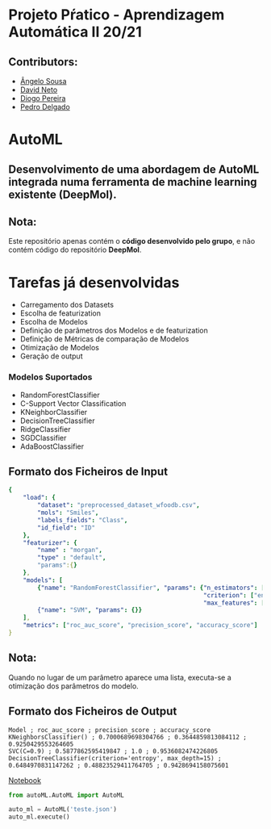 # Projeto Pŕatico - Aprendizagem Automática II 20/21
## Contributors:
- [Ângelo Sousa](https://github.com/AngeloACSousa)
- [David Neto](https://github.com/DivadotenGit)
- [Diogo Pereira](https://github.com/dpereira7)
- [Pedro Delgado](https://github.com/PedroPDelgado)


# AutoML
## Desenvolvimento de uma abordagem de AutoML integrada numa ferramenta de machine learning existente (DeepMol).

## **Nota:** 
Este repositório apenas contém o **código desenvolvido pelo grupo**, e não contém código do repositório **DeepMol**.


# Tarefas já desenvolvidas
- Carregamento dos Datasets
- Escolha de featurization
- Escolha de Modelos
- Definição de parâmetros dos Modelos e de featurization
- Definição de Métricas de comparação de Modelos
- Otimização de Modelos
- Geração de output

### Modelos Suportados
- RandomForestClassifier
- C-Support Vector Classification
- KNeighborClassifier
- DecisionTreeClassifier
- RidgeClassifier
- SGDClassifier
- AdaBoostClassifier

## Formato dos Ficheiros de Input

```yaml
{
    "load": {
        "dataset": "preprocessed_dataset_wfoodb.csv",
        "mols": "Smiles",
        "labels_fields": "Class",
        "id_field": "ID"
    },
    "featurizer": {
        "name" : "morgan",
        "type" : "default",
        "params":{}
    },
    "models": [
        {"name": "RandomForestClassifier", "params": {"n_estimators": [5,25,50,100],
                                                      "criterion": ["entropy","gini"],
                                                      "max_features": ["auto", "sqrt", "log2", "None"]},
        {"name": "SVM", "params": {}}
    ],
    "metrics": ["roc_auc_score", "precision_score", "accuracy_score"]
}

``` 
## **Nota:**
Quando no lugar de um parâmetro aparece uma lista, executa-se a otimização dos parâmetros do modelo.

## Formato dos Ficheiros de Output
```csv
Model ; roc_auc_score ; precision_score ; accuracy_score
KNeighborsClassifier() ; 0.7000689698304766 ; 0.3644859813084112 ; 0.9250429553264605
SVC(C=0.9) ; 0.5877862595419847 ; 1.0 ; 0.9536082474226805
DecisionTreeClassifier(criterion='entropy', max_depth=15) ; 0.6484970831147262 ; 0.48823529411764705 ; 0.9428694158075601
```

[Notebook](https://github.com/dpereira7/AA2_TP/blob/main/AutoML.ipynb)

```python
from autoML.AutoML import AutoML

auto_ml = AutoML('teste.json')
auto_ml.execute()
```


